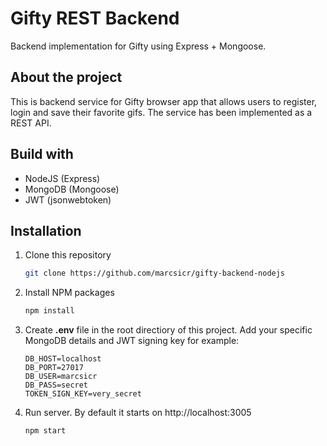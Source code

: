 # Gifty REST Backend
Backend implementation for Gifty using Express + Mongoose.

## About the project

This is backend service for Gifty browser app that allows users to register, login and save their favorite gifs. The service has been implemented as a REST API.

## Build with
* NodeJS (Express)
* MongoDB (Mongoose)
* JWT (jsonwebtoken)

## Installation 
1. Clone this repository
    ```sh
    git clone https://github.com/marcsicr/gifty-backend-nodejs
    ```
2. Install NPM packages
    ````sh
    npm install
    ````
3. Create **.env** file in the root directiory of this project. Add your specific MongoDB details and JWT signing key for example:
    ```
    DB_HOST=localhost
    DB_PORT=27017
    DB_USER=marcsicr
    DB_PASS=secret
    TOKEN_SIGN_KEY=very_secret
    ````
4. Run server. By default it starts on http://localhost:3005 
    ````sh
    npm start 
    ````
    
